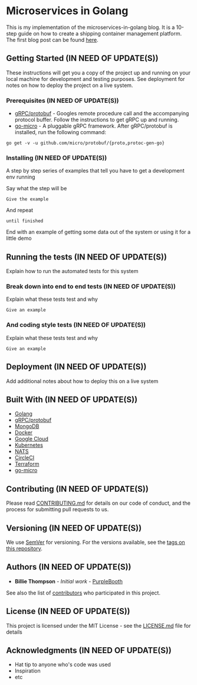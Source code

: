 # Microservices in Golang

This is my implementation of the microservices-in-golang blog. It is a
10-step guide on how to create a shipping container management
platform. The first blog post can be found [here](https://ewanvalentine.io/microservices-in-golang-part-1/).

## Getting Started (IN NEED OF UPDATE(S))

These instructions will get you a copy of the project up and running on your
local machine for development and testing purposes. See deployment for notes
on how to deploy the project on a live system.

### Prerequisites (IN NEED OF UPDATE(S))

* [gRPC/protobuf](https://grpc.io/docs/quickstart/go.html) - Googles remote procedure call
and the accompanying protocol buffer. Follow the instructions to get gRPC up and running.
* [go-micro](https://github.com/micro/go-micro) - A pluggable gRPC framework. After gRPC/protobuf is installed, run the following command:

```
go get -v -u github.com/micro/protobuf/{proto,protoc-gen-go}
```

### Installing (IN NEED OF UPDATE(S))

A step by step series of examples that tell you have to get a development env running

Say what the step will be

```
Give the example
```

And repeat

```
until finished
```

End with an example of getting some data out of the system or using it for a little demo

## Running the tests (IN NEED OF UPDATE(S))

Explain how to run the automated tests for this system

### Break down into end to end tests (IN NEED OF UPDATE(S))

Explain what these tests test and why

```
Give an example
```

### And coding style tests (IN NEED OF UPDATE(S))

Explain what these tests test and why

```
Give an example
```

## Deployment (IN NEED OF UPDATE(S))

Add additional notes about how to deploy this on a live system

## Built With (IN NEED OF UPDATE(S))

* [Golang](https://golang.org/)
* [gRPC/protobuf](https://grpc.io/docs/quickstart/go.html)
* [MongoDB](https://www.mongodb.com/)
* [Docker](https://www.docker.com/)
* [Google Cloud](https://cloud.google.com/)
* [Kubernetes](https://kubernetes.io/)
* [NATS](https://nats.io/)
* [CircleCI](https://circleci.com/)
* [Terraform](https://www.terraform.io/)
* [go-micro](https://github.com/micro/go-micro)



## Contributing (IN NEED OF UPDATE(S))

Please read [CONTRIBUTING.md](https://gist.github.com/PurpleBooth/b24679402957c63ec426) for details on our code of conduct, and the process for submitting pull requests to us.

## Versioning (IN NEED OF UPDATE(S))

We use [SemVer](http://semver.org/) for versioning. For the versions available, see the [tags on this repository](https://github.com/your/project/tags).

## Authors (IN NEED OF UPDATE(S))

* **Billie Thompson** - *Initial work* - [PurpleBooth](https://github.com/PurpleBooth)

See also the list of [contributors](https://github.com/your/project/contributors) who participated in this project.

## License (IN NEED OF UPDATE(S))

This project is licensed under the MIT License - see the [LICENSE.md](LICENSE.md) file for details

## Acknowledgments (IN NEED OF UPDATE(S))

* Hat tip to anyone who's code was used
* Inspiration
* etc
